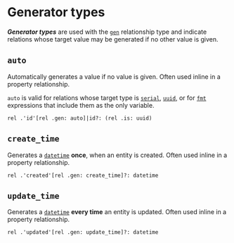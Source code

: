 # Generator types

***Generator types*** are used with the [`gen`](relationship_types.md#gen) relationship type and indicate relations whose target value may be generated if no other value is given.

## `auto`

Automatically generates a value if no value is given. Often used inline in a property relationship.

`auto` is valid for relations whose target type is [`serial`](primitives.md#serial), [`uuid`](primitives.md#uuid), or for [`fmt`](fmt.md) expressions that include them as the only variable.

```ontol
rel .'id'[rel .gen: auto]|id?: (rel .is: uuid)
```

## `create_time`

Generates a [`datetime`](primitives.md#datetime) **once**, when an entity is created.
Often used inline in a property relationship.

```ontol
rel .'created'[rel .gen: create_time]?: datetime
```

## `update_time`

Generates a [`datetime`](primitives.md#datetime) **every time** an entity is updated.
Often used inline in a property relationship.

```ontol
rel .'updated'[rel .gen: update_time]?: datetime
```
